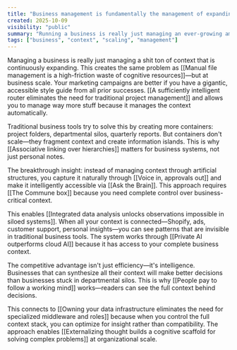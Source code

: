 ```yaml
---
title: "Business management is fundamentally the management of expanding context"
created: 2025-10-09
visibility: "public"
summary: "Running a business is really just managing an ever-growing amount of context that needs to remain accessible"
tags: ["business", "context", "scaling", "management"]
---
```


Managing a business is really just managing a shit ton of context that is continuously expanding. This creates the same problem as [[Manual file management is a high-friction waste of cognitive resources]]—but at business scale. Your marketing campaigns are better if you have a gigantic, accessible style guide from all prior successes. [[A sufficiently intelligent router eliminates the need for traditional project management]] and allows you to manage way more stuff because it manages the context automatically.

Traditional business tools try to solve this by creating more containers: project folders, departmental silos, quarterly reports. But containers don't scale—they fragment context and create information islands. This is why [[Associative linking over hierarchies]] matters for business systems, not just personal notes.

The breakthrough insight: instead of managing context through artificial structures, you capture it naturally through [[Voice in, approvals out]] and make it intelligently accessible via [[Ask the Brain]]. This approach requires [[The Commune box]] because you need complete control over business-critical context.

This enables [[Integrated data analysis unlocks observations impossible in siloed systems]]. When all your context is connected—Shopify, ads, customer support, personal insights—you can see patterns that are invisible in traditional business tools. The system works through [[Private AI outperforms cloud AI]] because it has access to your complete business context.

The competitive advantage isn't just efficiency—it's intelligence. Businesses that can synthesize all their context will make better decisions than businesses stuck in departmental silos. This is why [[People pay to follow a working mind]] works—readers can see the full context behind decisions.

This connects to [[Owning your data infrastructure eliminates the need for specialized middleware and roles]] because when you control the full context stack, you can optimize for insight rather than compatibility. The approach enables [[Externalizing thought builds a cognitive scaffold for solving complex problems]] at organizational scale.
